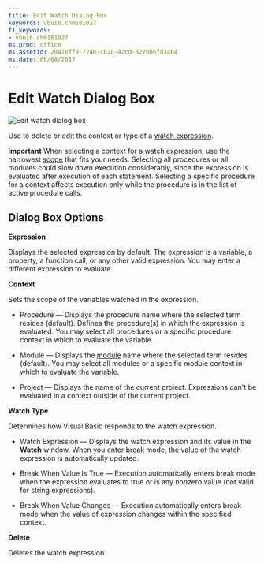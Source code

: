 ```yaml
---
title: Edit Watch Dialog Box
keywords: vbui6.chm181027
f1_keywords:
- vbui6.chm181027
ms.prod: office
ms.assetid: 2847eff9-7246-c828-42cd-827bb6fd3464
ms.date: 06/08/2017
---
```



# Edit Watch Dialog Box


![Edit watch dialog box](images/editwtch_ZA01201603.gif)



Use to delete or edit the context or type of a [watch expression](vbe-glossary.md).




 **Important**  When selecting a context for a watch expression, use the narrowest [scope](vbe-glossary.md) that fits your needs. Selecting all procedures or all modules could slow down execution considerably, since the expression is evaluated after execution of each statement. Selecting a specific procedure for a context affects execution only while the procedure is in the list of active procedure calls.



## Dialog Box Options

 **Expression**

Displays the selected expression by default. The expression is a variable, a property, a function call, or any other valid expression. You may enter a different expression to evaluate.

 **Context**

Sets the scope of the variables watched in the expression.




- Procedure — Displays the procedure name where the selected term resides (default). Defines the procedure(s) in which the expression is evaluated. You may select all procedures or a specific procedure context in which to evaluate the variable.
    
- Module — Displays the [module](vbe-glossary.md) name where the selected term resides (default). You may select all modules or a specific module context in which to evaluate the variable.
    
- Project — Displays the name of the current project. Expressions can't be evaluated in a context outside of the current project.
    


 **Watch Type**

Determines how Visual Basic responds to the watch expression.




- Watch Expression — Displays the watch expression and its value in the  **Watch** window. When you enter break mode, the value of the watch expression is automatically updated.
    
- Break When Value Is True — Execution automatically enters break mode when the expression evaluates to true or is any nonzero value (not valid for string expressions).
    
- Break When Value Changes — Execution automatically enters break mode when the value of expression changes within the specified context.
    


 **Delete**

Deletes the watch expression.



